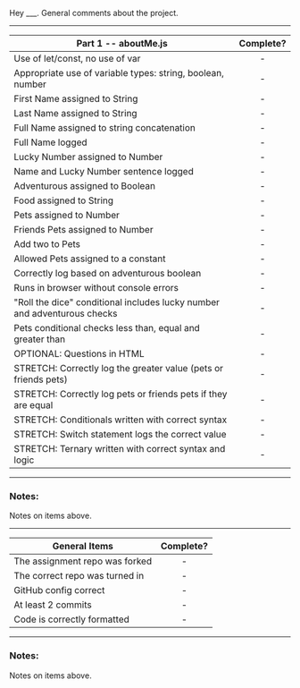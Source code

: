 Hey \_\_\_. General comments about the project.

---

| Part 1 -- aboutMe.js                                                     | Complete? |
| ------------------------------------------------------------------------ | :-------: |
| Use of let/const, no use of var                                          |     -     |
| Appropriate use of variable types: string, boolean, number               |     -     |
| First Name assigned to String                                            |     -     |
| Last Name assigned to String                                             |     -     |
| Full Name assigned to string concatenation                               |     -     |
| Full Name logged                                                         |     -     |
| Lucky Number assigned to Number                                          |     -     |
| Name and Lucky Number sentence logged                                    |     -     |
| Adventurous assigned to Boolean                                          |     -     |
| Food assigned to String                                                  |     -     |
| Pets assigned to Number                                                  |     -     |
| Friends Pets assigned to Number                                          |     -     |
| Add two to Pets                                                          |     -     |
| Allowed Pets assigned to a constant                                      |     -     |
| Correctly log based on adventurous boolean                               |     -     |
| Runs in browser without console errors                                   |     -     |
| "Roll the dice" conditional includes lucky number and adventurous checks |     -     |
| Pets conditional checks less than, equal and greater than                |     -     |
| OPTIONAL: Questions in HTML                                              |     -     |
| STRETCH: Correctly log the greater value (pets or friends pets)          |     -     |
| STRETCH: Correctly log pets or friends pets if they are equal            |     -     |
| STRETCH: Conditionals written with correct syntax                        |     -     |
| STRETCH: Switch statement logs the correct value                         |     -     |
| STRETCH: Ternary written with correct syntax and logic                   |     -     |

---

### Notes:

Notes on items above.

---

| General Items                  | Complete? |
| ------------------------------ | :-------: |
| The assignment repo was forked |     -     |
| The correct repo was turned in |     -     |
| GitHub config correct          |     -     |
| At least 2 commits             |     -     |
| Code is correctly formatted    |     -     |

---

### Notes:

Notes on items above.
